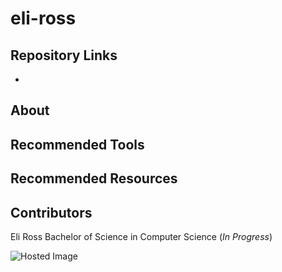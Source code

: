 # eli-ross

## Repository Links
- 

## About

## Recommended Tools

## Recommended Resources

## Contributors
Eli Ross
Bachelor of Science in Computer Science (_In Progress_)

![Hosted Image](https://sportslogohistory-tvgu1jdkm2wvqi.netdna-ssl.com/wp-content/uploads/2018/04/kansas_city_chiefs_1972-pres.png "Kansas City Chiefs Logo")


